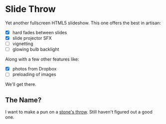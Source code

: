 # Slide Throw

Yet another fullscreen HTML5 slideshow. This one offers the best in artisan:

- [x] hard fades between slides
- [x] slide projector SFX
- [ ] vignetting
- [ ] glowing bulb backlight

Along with a few other features like:

- [x] photos from Dropbox
- [ ] preloading of images

We'll get there.

## The Name?

I want to make a pun on a [stone's throw][st]. Still haven't figured out a good
one.

[st]: http://idioms.thefreedictionary.com/stone%27s+throw
